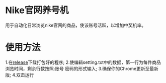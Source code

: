 # Nike官网养号机
用于自动化日常浏览nike官网的商品，使该账号活跃，以增加中奖机率。
# 使用方法
1.在[release](https://github.com/stvea/trainNikeAccount/releases)下载打包好的程序;
2.使编辑setting.txt中的数据，第一行为每件商品浏览时间，剩余行数按照:账号 密码的形式输入;
3.确保你的Chrome更新至最新版;
4.双击运行
